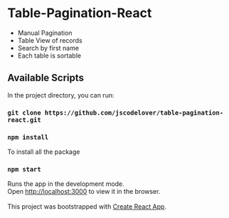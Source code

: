 # Table-Pagination-React

- Manual Pagination
- Table View of records
- Search by first name
- Each table is sortable

## Available Scripts

In the project directory, you can run:

### `git clone https://github.com/jscodelover/table-pagination-react.git`

### `npm install`

To install all the package

### `npm start`

Runs the app in the development mode.<br>
Open [http://localhost:3000](http://localhost:3000) to view it in the browser.
<br><br>
This project was bootstrapped with [Create React App](https://github.com/facebook/create-react-app).
